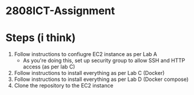 # 2808ICT-Assignment

# Steps (i think)
1. Follow instructions to confiugre EC2 instance as per Lab A
	- As you're doing this, set up security group to allow SSH and HTTP access (as per lab C)
2. Follow instructions to install everything as per Lab C (Docker)
3. Follow instructions to install everything as per Lab D (Docker compose)
4. Clone the repository to the EC2 instance